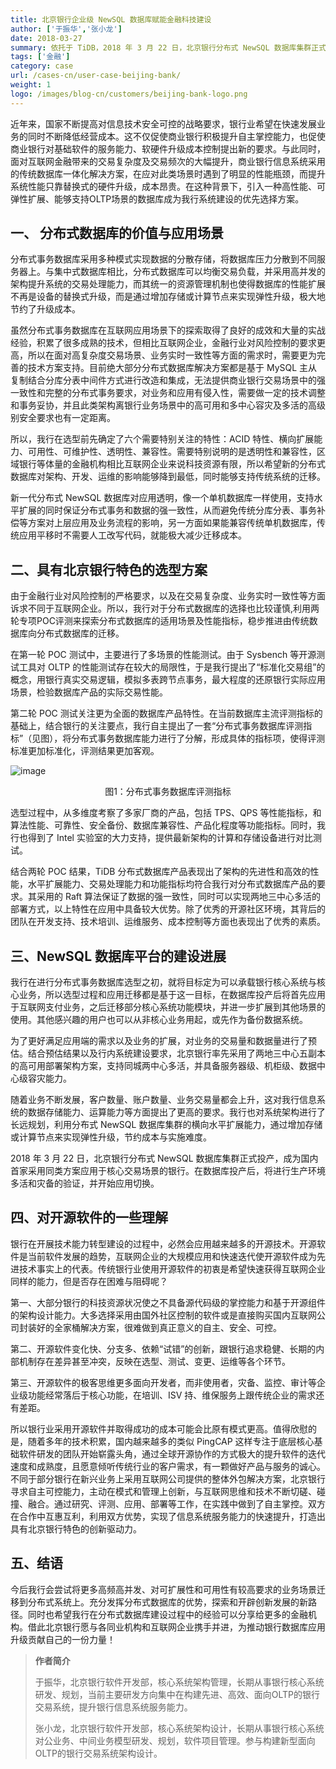 ```yaml
---
title: 北京银行企业级 NewSQL 数据库赋能金融科技建设
author: ['于振华','张小龙']
date: 2018-03-27
summary: 依托于 TiDB，2018 年 3 月 22 日，北京银行分布式 NewSQL 数据库集群正式投产，成为国内首家采用同类方案应用于核心交易场景的银行。
tags: ['金融']
category: case
url: /cases-cn/user-case-beijing-bank/
weight: 1
logo: /images/blog-cn/customers/beijing-bank-logo.png
---
```



近年来，国家不断提高对信息技术安全可控的战略要求，银行业希望在快速发展业务的同时不断降低经营成本。这不仅促使商业银行积极提升自主掌控能力，也促使商业银行对基础软件的服务能力、软硬件升级成本控制提出新的要求。与此同时，面对互联网金融带来的交易复杂度及交易频次的大幅提升，商业银行信息系统采用的传统数据库一体化解决方案，在应对此类场景时遇到了明显的性能瓶颈，而提升系统性能只靠替换式的硬件升级，成本昂贵。在这种背景下，引入一种高性能、可弹性扩展、能够支持OLTP场景的数据库成为我行系统建设的优先选择方案。

## 一、 分布式数据库的价值与应用场景

分布式事务数据库采用多种模式实现数据的分散存储，将数据库压力分散到不同服务器上。与集中式数据库相比，分布式数据库可以均衡交易负载，并采用高并发的架构提升系统的交易处理能力，而其统一的资源管理机制也使得数据库的性能扩展不再是设备的替换式升级，而是通过增加存储或计算节点来实现弹性升级，极大地节约了升级成本。

虽然分布式事务数据库在互联网应用场景下的探索取得了良好的成效和大量的实战经验，积累了很多成熟的技术，但相比互联网企业，金融行业对风险控制的要求更高，所以在面对高复杂度交易场景、业务实时一致性等方面的需求时，需要更为完善的技术方案支持。目前绝大部分分布式数据库解决方案都是基于 MySQL 主从复制结合分库分表中间件方式进行改造和集成，无法提供商业银行交易场景中的强一致性和完整的分布式事务要求，对业务和应用有侵入性，需要做一定的技术调整和事务妥协，并且此类架构离银行业务场景中的高可用和多中心容灾及多活的高级别安全要求也有一定距离。

所以，我行在选型前先确定了六个需要特别关注的特性：ACID 特性、横向扩展能力、可用性、可维护性、透明性、兼容性。需要特别说明的是透明性和兼容性，区域银行等体量的金融机构相比互联网企业来说科技资源有限，所以希望新的分布式数据库对架构、开发、运维的影响能够降到最低，同时能够支持传统系统的迁移。

新一代分布式 NewSQL 数据库对应用透明，像一个单机数据库一样使用，支持水平扩展的同时保证分布式事务和数据的强一致性，从而避免传统分库分表、事务补偿等方案对上层应用及业务流程的影响，另一方面如果能兼容传统单机数据库，传统应用平移时不需要人工改写代码，就能极大减少迁移成本。

## 二、具有北京银行特色的选型方案

由于金融行业对风险控制的严格要求，以及在交易复杂度、业务实时一致性等方面诉求不同于互联网企业。所以，我行对于分布式数据库的选择也比较谨慎,利用两轮专项POC评测来探索分布式数据库的适用场景及性能指标，稳步推进由传统数据库向分布式数据库的迁移。

在第一轮 POC 测试中，主要进行了多场景的性能测试。由于 Sysbench 等开源测试工具对 OLTP 的性能测试存在较大的局限性，于是我行提出了“标准化交易组”的概念，用银行真实交易逻辑，模拟多表跨节点事务，最大程度的还原银行实际应用场景，检验数据库产品的实际交易性能。

第二轮 POC 测试关注更为全面的数据库产品特性。在当前数据库主流评测指标的基础上，结合银行的关注要点，我行自主提出了一套“分布式事务数据库评测指标”（见图），将分布式事务数据库能力进行了分解，形成具体的指标项，使得评测标准更加标准化，评测结果更加客观。

![image](http://upload-images.jianshu.io/upload_images/542677-9d7256a45f084807?imageMogr2/auto-orient/strip%7CimageView2/2/w/1240) 

<center>图1：分布式事务数据库评测指标</center>

选型过程中，从多维度考察了多家厂商的产品，包括 TPS、QPS 等性能指标，和算法性能、可靠性、安全备份、数据库兼容性、产品化程度等功能指标。同时，我行也得到了 Intel 实验室的大力支持，提供最新架构的计算和存储设备进行对比测试。

结合两轮 POC 结果，TiDB 分布式数据库产品表现出了架构的先进性和高效的性能，水平扩展能力、交易处理能力和功能指标均符合我行对分布式数据库产品的要求。其采用的 Raft 算法保证了数据的强一致性，同时可以实现两地三中心多活的部署方式，以上特性在应用中具备较大优势。除了优秀的开源社区环境，其背后的团队在开发支持、技术培训、运维服务、成本控制等方面也表现出了优秀的素质。

## 三、NewSQL 数据库平台的建设进展

我行在进行分布式事务数据库选型之初，就将目标定为可以承载银行核心系统与核心业务，所以选型过程和应用迁移都是基于这一目标，在数据库投产后将首先应用于互联网支付业务，之后迁移部分核心系统功能模块，并进一步扩展到其他场景的使用。其他感兴趣的用户也可以从非核心业务用起，或先作为备份数据系统。

为了更好满足应用端的需求以及业务的扩展，对业务的交易量和数据量进行了预估。结合预估结果以及行内系统建设要求，北京银行率先采用了两地三中心五副本的高可用部署架构方案，支持同城两中心多活，并具备服务器级、机柜级、数据中心级容灾能力。

随着业务不断发展，客户数量、账户数量、业务交易量都会上升，这对我行信息系统的数据存储能力、运算能力等方面提出了更高的要求。我行也对系统架构进行了长远规划，利用分布式 NewSQL 数据库集群的横向水平扩展能力，通过增加存储或计算节点来实现弹性升级，节约成本与实施难度。

2018 年 3 月 22 日，北京银行分布式 NewSQL 数据库集群正式投产，成为国内首家采用同类方案应用于核心交易场景的银行。在数据库投产后，将进行生产环境多活和灾备的验证，并开始应用切换。

## **四、对开源软件的一些理解**

银行在开展技术能力转型建设的过程中，必然会应用越来越多的开源技术。开源软件是当前软件发展的趋势，互联网企业的大规模应用和快速迭代使开源软件成为先进技术事实上的代表。传统银行业使用开源软件的初衷是希望快速获得互联网企业同样的能力，但是否存在困难与阻碍呢？

第一、大部分银行的科技资源状况使之不具备源代码级的掌控能力和基于开源组件的架构设计能力。大多选择采用由国外社区控制的软件或是直接购买国内互联网公司封装好的全家桶解决方案，很难做到真正意义的自主、安全、可控。

第二、开源软件变化快、分支多、依赖“试错”的创新，跟银行追求稳健、长期的内部机制存在差异甚至冲突，反映在选型、测试、变更、运维等各个环节。

第三、开源软件的极客思维更多面向开发者，而非使用者，灾备、监控、审计等企业级功能经常落后于核心功能，在培训、ISV 持、维保服务上跟传统企业的需求还有差距。

所以银行业采用开源软件并取得成功的成本可能会比原有模式更高。值得欣慰的是，随着多年的技术积累，国内越来越多的类似 PingCAP 这样专注于底层核心基础软件研发的团队开始崭露头角，通过全球开源协作的方式极大的提升软件的迭代速度和成熟度，且愿意倾听传统行业的客户需求，有一颗做好产品与服务的诚心。不同于部分银行在新兴业务上采用互联网公司提供的整体外包解决方案，北京银行寻求自主可控能力，主动在模式和管理上创新，与互联网思维和技术不断切磋、碰撞、融合。通过研究、评测、应用、部署等工作，在实践中做到了自主掌控。双方在合作中互惠互利，利用双方优势，实现了信息系统服务能力的快速提升，打造出具有北京银行特色的创新驱动力。

## **五、结语**

今后我行会尝试将更多高频高并发、对可扩展性和可用性有较高要求的业务场景迁移到分布式系统上。充分发挥分布式数据库的优势，探索和开辟创新发展的新路径。同时也希望我行在分布式数据库建设过程中的经验可以分享给更多的金融机构。借此北京银行愿与各同业机构和互联网企业携手并进，为推动银行数据库应用升级贡献自己的一份力量！

>**作者简介**
>
>于振华，北京银行软件开发部，核心系统架构管理，长期从事银行核心系统研发、规划，当前主要研发方向集中在构建先进、高效、面向OLTP的银行交易系统，提升银行信息系统服务能力。
>
>张小龙，北京银行软件开发部，核心系统架构设计，长期从事银行核心系统对公业务、中间业务模型研发、规划，软件项目管理。参与构建新型面向OLTP的银行交易系统架构设计。

